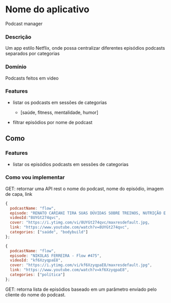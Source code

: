 # Nome do aplicativo

Podcast manager

### Descrição

Um app estilo Netflix, onde possa centralizar diferentes episódios podcasts separados por categorias

### Domínio

Podcasts feitos em video

### Features

- listar os podcasts em sessões de categorias

  - [saúde, fitness, mentalidade, humor]

- filtrar episódios por nome de podcast

## Como

### Features

- listar os episódios podcasts em sessões de categorias

### Como vou implementar

GET: retornar uma API rest o nome do podcast, nome do episódio, imagem de capa, link

```js
{
  podcastName: "flow",
  episode: "RENATO CARIANI TIRA SUAS DÚVIDAS SOBRE TREINOS, NUTRIÇÃO E VIDA SAUDÁVEL [Especialista Responde]",
  videoId:"8UYGt274qvc",
  cover: "https://i.ytimg.com/vi/8UYGt274qvc/maxresdefault.jpg,
  link: "https://www.youtube.com/watch?v=8UYGt274qvc",
  categories: ["saúde", "bodybuild"]
};

{
  podcastName: "flow",
  episode: "NIKOLAS FERREIRA - Flow #475",
  videoId: "kf6XzyqpaE8",
  cover: "https://i.ytimg.com/vi/kf6XzyqpaE8/maxresdefault.jpg",
  link: "https://www.youtube.com/watch?v=kf6XzyqpaE8",
  categories: ["política"]
};

```

GET: retorna lista de episódios baseado em um parâmetro enviado pelo cliente do nome do podcast.
